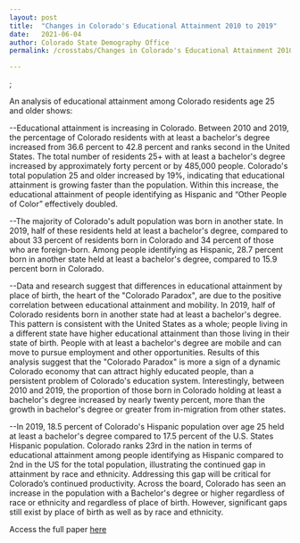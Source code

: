 ```yaml
---
layout: post
title:  "Changes in Colorado's Educational Attainment 2010 to 2019"
date:   2021-06-04
author: Colorado State Demography Office
permalink: /crosstabs/Changes in Colorado's Educational Attainment 2010 to 2019/

---
```


<div><i src ="https://drive.google.com/file/d/1uzifWJ0G2U40j9M0teKjR7qgVa1UAzNg/view?usp=sharing" width="100%"></i></div>;
<br>

An analysis of educational attainment among Colorado residents age 25 and older shows:

--Educational attainment is increasing in Colorado.  Between 2010 and 2019, the percentage of Colorado residents with at least a bachelor's degree increased from 36.6 percent to 42.8 percent and ranks second in the United States.  The total number of residents 25+ with at least a bachelor's degree increased by approximately forty percent or by 485,000 people. Colorado's total population 25 and older increased by 19%, indicating that educational attainment is growing faster than the population. Within this increase, the educational attainment of people identifying as Hispanic and “Other People of Color” effectively doubled. 

--The majority of Colorado's adult population was born in another state.  In 2019, half of these residents held at least a bachelor's degree, compared to about 33 percent of residents born in Colorado and 34 percent of those who are foreign-born.  Among people identifying as Hispanic, 28.7 percent born in another state held at least a bachelor's degree, compared to 15.9 percent born in Colorado.  

--Data and research suggest that differences in educational attainment by place of birth, the heart of the "Colorado Paradox", are due to the positive correlation between educational attainment and mobility.  In 2019, half of Colorado residents born in another state had at least a bachelor's degree.  This pattern is consistent with the United States as a whole; people living in a different state have higher educational attainment than those living in their state of birth.  People with at least a bachelor's degree are mobile and can move to pursue employment and other opportunities.  Results of this analysis suggest that the "Colorado Paradox" is more a sign of a dynamic Colorado economy 
that can attract highly educated people, than a persistent problem of Colorado's education system.  Interestingly, between 2010 and 2019, the proportion of those born in Colorado holding at least a bachelor's degree increased by nearly twenty percent, more than the growth in bachelor's degree or greater from in-migration from other states.  

--In 2019, 18.5 percent of Colorado's Hispanic population over age 25 held at least a bachelor's degree compared to 17.5 percent of the U.S. States Hispanic population.  Colorado ranks 23rd in the nation in terms of educational attainment among people identifying as Hispanic compared to 2nd in the US for the total population, illustrating the continued gap in attainment by race and ethnicity.  Addressing this gap will be critical for Colorado’s continued productivity.  Across the board, Colorado has seen an increase in the population with a Bachelor's degree or higher regardless of race or ethnicity and regardless of place of birth. However, significant gaps still exist by place of birth as well as by race and ethnicity.


Access the full paper [here](https://drive.google.com/uc?export=download10xsjPoC0YFR5wr43hgLSt1X_PnRLQfXpg)

